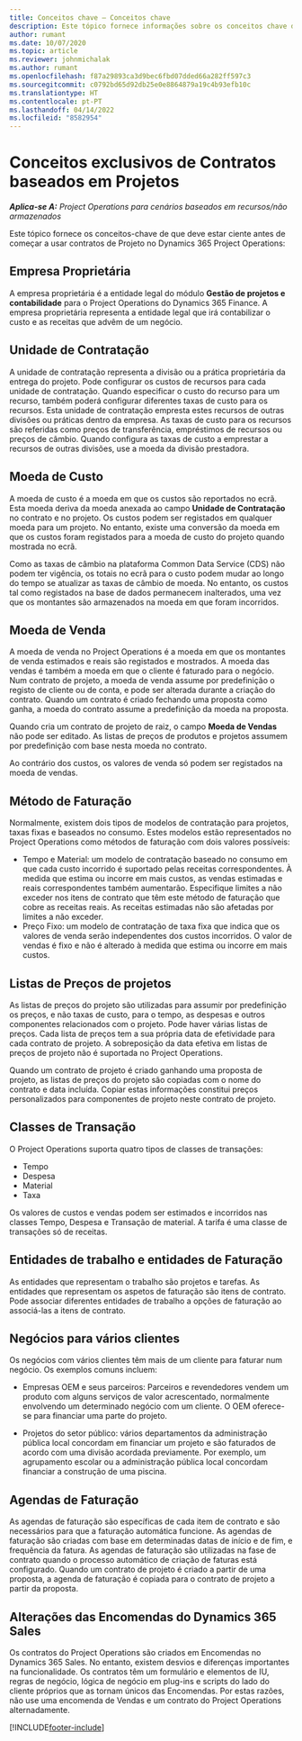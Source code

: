 ```yaml
---
title: Conceitos chave – Conceitos chave
description: Este tópico fornece informações sobre os conceitos chave de contratos de projeto no Project Operations.
author: rumant
ms.date: 10/07/2020
ms.topic: article
ms.reviewer: johnmichalak
ms.author: rumant
ms.openlocfilehash: f87a29893ca3d9bec6fbd07dded66a282ff597c3
ms.sourcegitcommit: c0792bd65d92db25e0e8864879a19c4b93efb10c
ms.translationtype: HT
ms.contentlocale: pt-PT
ms.lasthandoff: 04/14/2022
ms.locfileid: "8582954"
---
```

# <a name="concepts-unique-to-project-based-contracts"></a>Conceitos exclusivos de Contratos baseados em Projetos

_**Aplica-se A:** Project Operations para cenários baseados em recursos/não armazenados_



Este tópico fornece os conceitos-chave de que deve estar ciente antes de começar a usar contratos de Projeto no Dynamics 365 Project Operations:

## <a name="owning-company"></a>Empresa Proprietária

A empresa proprietária é a entidade legal do módulo **Gestão de projetos e contabilidade** para o Project Operations do Dynamics 365 Finance. A empresa proprietária representa a entidade legal que irá contabilizar o custo e as receitas que advêm de um negócio.

## <a name="contracting-unit"></a>Unidade de Contratação

A unidade de contratação representa a divisão ou a prática proprietária da entrega do projeto. Pode configurar os custos de recursos para cada unidade de contratação. Quando especificar o custo do recurso para um recurso, também poderá configurar diferentes taxas de custo para os recursos. Esta unidade de contratação empresta estes recursos de outras divisões ou práticas dentro da empresa. As taxas de custo para os recursos são referidas como preços de transferência, empréstimos de recursos ou preços de câmbio. Quando configura as taxas de custo a emprestar a recursos de outras divisões, use a moeda da divisão prestadora.

## <a name="cost-currency"></a>Moeda de Custo

A moeda de custo é a moeda em que os custos são reportados no ecrã. Esta moeda deriva da moeda anexada ao campo **Unidade de Contratação** no contrato e no projeto. Os custos podem ser registados em qualquer moeda para um projeto. No entanto, existe uma conversão da moeda em que os custos foram registados para a moeda de custo do projeto quando mostrada no ecrã.

Como as taxas de câmbio na plataforma Common Data Service (CDS) não podem ter vigência, os totais no ecrã para o custo podem mudar ao longo do tempo se atualizar as taxas de câmbio de moeda. No entanto, os custos tal como registados na base de dados permanecem inalterados, uma vez que os montantes são armazenados na moeda em que foram incorridos.

## <a name="sales-currency"></a>Moeda de Venda

A moeda de venda no Project Operations é a moeda em que os montantes de venda estimados e reais são registados e mostrados. A moeda das vendas é também a moeda em que o cliente é faturado para o negócio. Num contrato de projeto, a moeda de venda assume por predefinição o registo de cliente ou de conta, e pode ser alterada durante a criação do contrato. Quando um contrato é criado fechando uma proposta como ganha, a moeda do contrato assume a predefinição da moeda na proposta.

Quando cria um contrato de projeto de raiz, o campo **Moeda de Vendas** não pode ser editado. As listas de preços de produtos e projetos assumem por predefinição com base nesta moeda no contrato.

Ao contrário dos custos, os valores de venda só podem ser registados na moeda de vendas.

## <a name="billing-method"></a>Método de Faturação

Normalmente, existem dois tipos de modelos de contratação para projetos, taxas fixas e baseados no consumo. Estes modelos estão representados no Project Operations como métodos de faturação com dois valores possíveis:

- Tempo e Material: um modelo de contratação baseado no consumo em que cada custo incorrido é suportado pelas receitas correspondentes. À medida que estima ou incorre em mais custos, as vendas estimadas e reais correspondentes também aumentarão. Especifique limites a não exceder nos itens de contrato que têm este método de faturação que cobre as receitas reais. As receitas estimadas não são afetadas por limites a não exceder.
- Preço Fixo: um modelo de contratação de taxa fixa que indica que os valores de venda serão independentes dos custos incorridos. O valor de vendas é fixo e não é alterado à medida que estima ou incorre em mais custos.

## <a name="project-price-lists"></a>Listas de Preços de projetos

As listas de preços do projeto são utilizadas para assumir por predefinição os preços, e não taxas de custo, para o tempo, as despesas e outros componentes relacionados com o projeto. Pode haver várias listas de preços. Cada lista de preços tem a sua própria data de efetividade para cada contrato de projeto. A sobreposição da data efetiva em listas de preços de projeto não é suportada no Project Operations.

Quando um contrato de projeto é criado ganhando uma proposta de projeto, as listas de preços do projeto são copiadas com o nome do contrato e data incluída. Copiar estas informações constitui preços personalizados para componentes de projeto neste contrato de projeto.

## <a name="transaction-classes"></a>Classes de Transação

O Project Operations suporta quatro tipos de classes de transações:

- Tempo
- Despesa
- Material
- Taxa

Os valores de custos e vendas podem ser estimados e incorridos nas classes Tempo, Despesa e Transação de material. A tarifa é uma classe de transações só de receitas.

## <a name="work-entities-and-billing-entities"></a>Entidades de trabalho e entidades de Faturação

As entidades que representam o trabalho são projetos e tarefas. As entidades que representam os aspetos de faturação são itens de contrato. Pode associar diferentes entidades de trabalho a opções de faturação ao associá-las a itens de contrato.

## <a name="multi-customer-deals"></a>Negócios para vários clientes

Os negócios com vários clientes têm mais de um cliente para faturar num negócio. Os exemplos comuns incluem:

- Empresas OEM e seus parceiros: Parceiros e revendedores vendem um produto com alguns serviços de valor acrescentado, normalmente envolvendo um determinado negócio com um cliente. O OEM oferece-se para financiar uma parte do projeto. 

- Projetos do setor público: vários departamentos da administração pública local concordam em financiar um projeto e são faturados de acordo com uma divisão acordada previamente. Por exemplo, um agrupamento escolar ou a administração pública local concordam financiar a construção de uma piscina.

## <a name="invoice-schedules"></a>Agendas de Faturação

As agendas de faturação são específicas de cada item de contrato e são necessários para que a faturação automática funcione. As agendas de faturação são criadas com base em determinadas datas de início e de fim, e frequência da fatura. As agendas de faturação são utilizadas na fase de contrato quando o processo automático de criação de faturas está configurado. Quando um contrato de projeto é criado a partir de uma proposta, a agenda de faturação é copiada para o contrato de projeto a partir da proposta.

## <a name="changes-from-dynamics-365-sales-orders"></a>Alterações das Encomendas do Dynamics 365 Sales

Os contratos do Project Operations são criados em Encomendas no Dynamics 365 Sales. No entanto, existem desvios e diferenças importantes na funcionalidade. Os contratos têm um formulário e elementos de IU, regras de negócio, lógica de negócio em plug-ins e scripts do lado do cliente próprios que as tornam únicos das Encomendas. Por estas razões, não use uma encomenda de Vendas e um contrato do Project Operations alternadamente.


[!INCLUDE[footer-include](../includes/footer-banner.md)]
